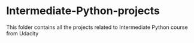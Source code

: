 # Intermediate-Python-projects
This folder contains all the projects related to Intermediate Python course from Udacity
